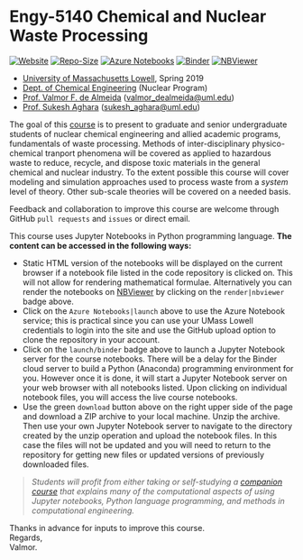 # Engy-5140 Chemical and Nuclear Waste Processing

[![Website](https://img.shields.io/website/https/github.com/dpploy/engy-5140?down_color=lightgrey&down_message=offline&up_color=blue&up_message=online)](https://github.com/dpploy/engy-5140)
[![Repo-Size](https://img.shields.io/github/repo-size/dpploy/engy-5140)](https://github.com/dpploy/engy-5140)
[![Azure Notebooks](https://notebooks.azure.com/launch.svg)](https://notebooks.azure.com/dealmeidavf/projects/chen-1070)
[![Binder](https://mybinder.org/badge_logo.svg)](https://mybinder.org/v2/gh/dpploy/engy-5140/master)
[![NBViewer](https://github.com/jupyter/design/blob/master/logos/Badges/nbviewer_badge.svg)](http://nbviewer.jupyter.org/github/dpploy/engy-5140/tree/master/notebooks)

   + [University of Massachusetts Lowell](https://www.uml.edu/), Spring 2019
   + [Dept. of Chemical Engineering](https://www.uml.edu/Engineering/Chemical/) (Nuclear Program)
   + [Prof. Valmor F. de Almeida](https://www.uml.edu/Engineering/Chemical/faculty/de-Almeida-Valmor.aspx) (valmor_dealmeida@uml.edu)
   + [Prof. Sukesh Aghara](https://www.uml.edu/Engineering/Chemical/faculty/Aghara-Sukesh.aspx) (sukesh_aghara@uml.edu)

The goal of this [course](https://github.com/dpploy/engy-5140) is to present to graduate and senior undergraduate students of nuclear chemical engineering and allied academic programs, fundamentals of waste processing. Methods of inter-disciplinary physico-chemical tranport phenomena will be covered as applied to hazardous waste to reduce, recycle, and dispose toxic materials in the general chemical and nuclear industry. To the extent possible this course will cover modeling and simulation approaches used to process waste from a *system* level of theory. Other sub-scale theories will be covered on a needed basis.

Feedback and collaboration to improve this course are welcome through GitHub `pull requests` and `issues` or direct email.

This course uses Jupyter Notebooks in Python programming language. **The content can be accessed in
the following ways:**

+ Static HTML version of the notebooks will be displayed on the current browser if a
notebook file listed in the code repository is clicked on. This will not allow for rendering mathematical formulae. Alternatively you can render the notebooks on [NBViewer](http://nbviewer.jupyter.org/) by clicking on the `render|nbviewer` badge above.
+ Click on the `Azure Notebooks|launch` above to use the Azure Notebook service; this is practical since you can use your UMass Lowell credentials to login into the site and use the GitHub upload option to clone the repository in your account.
+ Click on the `launch/binder` badge above to launch a Jupyter Notebook server for the
course notebooks. There will be a delay for the Binder cloud server to build a
Python (Anaconda) programming environment for you. However once it is done, it will
start a Jupyter Notebook server on your web browser with all notebooks listed. Upon
clicking on individual notebook files, you will access the live course notebooks.
+ Use the green `download` button above on the right upper side of the page and download a ZIP archive to your local machine. Unzip the archive. Then use your own Jupyter Notebook server to navigate to the directory created by the unzip operation and upload the notebook files. In this case the files will not be updated and you will need to return to the repository for getting new files or updated versions of previously downloaded files.

> *Students will profit from either taking or self-studying a [companion course](https://github.com/dpploy/chen-3170) 
> that explains many of the computational aspects of using Jupyter notebooks, Python language programming, and methods 
> in computational engineering.*

Thanks in advance for inputs to improve this course.\
Regards,\
Valmor.
